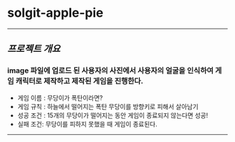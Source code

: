 # solgit-apple-pie

---
## *프로젝트 개요* 
###  image 파일에 업로드 된 사용자의 사진에서 사용자의 얼굴을 인식하여 게임 캐릭터로 제작하고 제작된  게임을 진행한다.
  
- 게임 이름 : 무당이가 폭탄이라면?
- 게임 규칙 : 하늘에서 떨어지는 폭탄 무당이를 방향키로 피해서 살아남기
- 성공 조건 : 15개의 무당이가 떨어지는 동안 게임이 종료되지 않는다면 성공! 
- 실패 조건:  무당이를 피하지 못했을 때 게임이 종료된다.
---